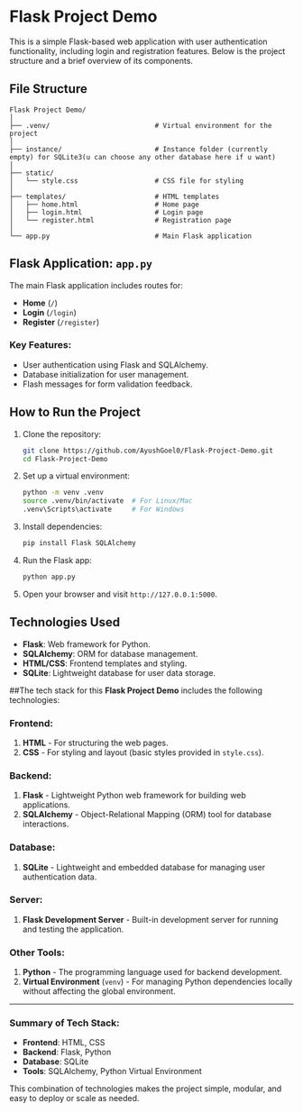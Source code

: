 # Flask Project Demo

This is a simple Flask-based web application with user authentication functionality, including login and registration features. Below is the project structure and a brief overview of its components.

## File Structure

```
Flask Project Demo/
│
├── .venv/                          # Virtual environment for the project
│
├── instance/                       # Instance folder (currently empty) for SQLite3(u can choose any other database here if u want)
│
├── static/
│   └── style.css                   # CSS file for styling
│
├── templates/                      # HTML templates
│   ├── home.html                   # Home page
│   ├── login.html                  # Login page
│   └── register.html               # Registration page
│
└── app.py                          # Main Flask application
```

## Flask Application: `app.py`

The main Flask application includes routes for:

- **Home** (`/`)
- **Login** (`/login`)
- **Register** (`/register`)

### Key Features:
- User authentication using Flask and SQLAlchemy.
- Database initialization for user management.
- Flash messages for form validation feedback.

## How to Run the Project

1. Clone the repository:
   ```bash
   git clone https://github.com/AyushGoel0/Flask-Project-Demo.git
   cd Flask-Project-Demo
   ```

2. Set up a virtual environment:
   ```bash
   python -m venv .venv
   source .venv/bin/activate  # For Linux/Mac
   .venv\Scripts\activate     # For Windows
   ```

3. Install dependencies:
   ```bash
   pip install Flask SQLAlchemy
   ```

4. Run the Flask app:
   ```bash
   python app.py
   ```

5. Open your browser and visit `http://127.0.0.1:5000`.

## Technologies Used

- **Flask**: Web framework for Python.
- **SQLAlchemy**: ORM for database management.
- **HTML/CSS**: Frontend templates and styling.
- **SQLite**: Lightweight database for user data storage.

##The tech stack for this **Flask Project Demo** includes the following technologies:

### **Frontend**:
1. **HTML** - For structuring the web pages.
2. **CSS** - For styling and layout (basic styles provided in `style.css`).

### **Backend**:
1. **Flask** - Lightweight Python web framework for building web applications.
2. **SQLAlchemy** - Object-Relational Mapping (ORM) tool for database interactions.

### **Database**:
1. **SQLite** - Lightweight and embedded database for managing user authentication data.

### **Server**:
1. **Flask Development Server** - Built-in development server for running and testing the application.

### **Other Tools**:
1. **Python** - The programming language used for backend development.
2. **Virtual Environment** (`venv`) - For managing Python dependencies locally without affecting the global environment.

---

### **Summary of Tech Stack**:
- **Frontend**: HTML, CSS  
- **Backend**: Flask, Python  
- **Database**: SQLite  
- **Tools**: SQLAlchemy, Python Virtual Environment  

This combination of technologies makes the project simple, modular, and easy to deploy or scale as needed.

